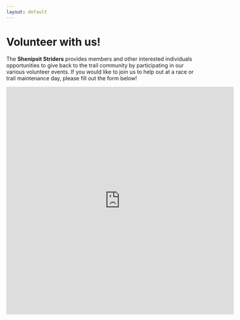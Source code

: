 ```yaml
---
layout: default
---
```


# Volunteer with us!
The **Shenipsit Striders** provides members and other interested individuals opportunities to give back to the trail community by participating in our various volunteer events. If you would like to join us to help out at a race or trail maintenance day, please fill out the form below!

<iframe src="https://docs.google.com/forms/d/e/1FAIpQLSfE_gMQfcLX3XpYr1HGvRO6002V0yJ_Pk89P-YF247o7Th2Eg/viewform?embedded=true" width="600" height="600" frameborder="0" marginheight="0" marginwidth="0">Loading...</iframe>
